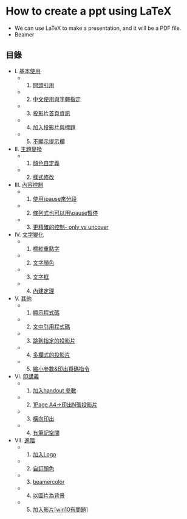 # How to create a ppt using LaTeX
* We can use LaTeX to make a presentation, and it will be a PDF file.
* Beamer
## 目錄
* I. [基本使用](https://github.com/Wilhelmine21/LaTeX-Beamer-PPT/blob/main/BasicUse.md)  
    * 1. [開頭引用](https://github.com/Wilhelmine21/LaTeX-Beamer-PPT/blob/main/BasicUse.md#1-%E9%96%8B%E9%A0%AD%E5%BC%95%E7%94%A8)
    * 2. [中文使用與字體指定](https://github.com/Wilhelmine21/LaTeX-Beamer-PPT/blob/main/BasicUse.md#2-%E4%B8%AD%E6%96%87%E4%BD%BF%E7%94%A8%E8%88%87%E5%AD%97%E9%AB%94%E6%8C%87%E5%AE%9A)
    * 3. [投影片首頁資訊](https://github.com/Wilhelmine21/LaTeX-Beamer-PPT/blob/main/BasicUse.md#3-%E6%8A%95%E5%BD%B1%E7%89%87%E9%A6%96%E9%A0%81%E8%B3%87%E8%A8%8A)
    * 4. [加入投影片與標題](https://github.com/Wilhelmine21/LaTeX-Beamer-PPT/blob/main/BasicUse.md#4-%E5%8A%A0%E5%85%A5%E6%8A%95%E5%BD%B1%E7%89%87%E8%88%87%E6%A8%99%E9%A1%8C)
    * 5. [不顯示提示欄](https://github.com/Wilhelmine21/LaTeX-Beamer-PPT/blob/main/BasicUse.md#5-%E4%B8%8D%E9%A1%AF%E7%A4%BA%E6%8F%90%E7%A4%BA%E6%AC%84)
* II. [主題變換](https://github.com/Wilhelmine21/LaTeX-Beamer-PPT/blob/main/Themes.md)
    * 1. [顏色自定義](https://github.com/Wilhelmine21/LaTeX-Beamer-PPT/blob/main/Themes.md#1-%E9%A1%8F%E8%89%B2%E8%87%AA%E5%AE%9A%E7%BE%A9)
    * 2. [樣式修改](https://github.com/Wilhelmine21/LaTeX-Beamer-PPT/blob/main/Themes.md#2-%E6%A8%A3%E5%BC%8F%E4%BF%AE%E6%94%B9)
* III. [內容控制](https://github.com/Wilhelmine21/LaTeX-Beamer-PPT/blob/main/content.md)
    * 1. [使用\pause來分段](https://github.com/Wilhelmine21/LaTeX-Beamer-PPT/blob/main/content.md#1%E4%BD%BF%E7%94%A8pause%E4%BE%86%E5%88%86%E6%AE%B5)
    * 2. [條列式也可以用\pause暫停](https://github.com/Wilhelmine21/LaTeX-Beamer-PPT/blob/main/content.md#2%E6%A2%9D%E5%88%97%E5%BC%8F%E4%B9%9F%E5%8F%AF%E4%BB%A5%E7%94%A8pause%E6%9A%AB%E5%81%9C)
    * 3. [更精確的控制- only vs uncover](https://github.com/Wilhelmine21/LaTeX-Beamer-PPT/blob/main/content.md#3%E6%9B%B4%E7%B2%BE%E7%A2%BA%E7%9A%84%E6%8E%A7%E5%88%B6--only-vs-uncover)
* IV. [文字變化](https://github.com/Wilhelmine21/LaTeX-Beamer-PPT/blob/main/font.md)
    * 1. [標紅重點字](https://github.com/Wilhelmine21/LaTeX-Beamer-PPT/blob/main/font.md#1%E6%A8%99%E7%B4%85%E9%87%8D%E9%BB%9E%E5%AD%97)
    * 2. [文字顏色](https://github.com/Wilhelmine21/LaTeX-Beamer-PPT/blob/main/font.md#2-%E6%96%87%E5%AD%97%E9%A1%8F%E8%89%B2)
    * 3. [文字框](https://github.com/Wilhelmine21/LaTeX-Beamer-PPT/blob/main/font.md#3-%E6%96%87%E5%AD%97%E6%A1%86)
    * 4. [內建定理](https://github.com/Wilhelmine21/LaTeX-Beamer-PPT/blob/main/font.md#4-%E5%85%A7%E5%BB%BA%E5%AE%9A%E7%90%86)
* V. [其他](https://github.com/Wilhelmine21/LaTeX-Beamer-PPT/blob/main/Others.md)
    * 1. [顯示程式碼](https://github.com/Wilhelmine21/LaTeX-Beamer-PPT/blob/main/Others.md#1%E9%A1%AF%E7%A4%BA%E7%A8%8B%E5%BC%8F%E7%A2%BC)
    * 2. [文中引用程式碼](https://github.com/Wilhelmine21/LaTeX-Beamer-PPT/blob/main/Others.md#2%E6%96%87%E4%B8%AD%E5%BC%95%E7%94%A8%E7%A8%8B%E5%BC%8F%E7%A2%BC)
    * 3. [跳到指定的投影片](https://github.com/Wilhelmine21/LaTeX-Beamer-PPT/blob/main/Others.md#3%E8%B7%B3%E5%88%B0%E6%8C%87%E5%AE%9A%E7%9A%84%E6%8A%95%E5%BD%B1%E7%89%87)
    * 4. [多欄式的投影片](https://github.com/Wilhelmine21/LaTeX-Beamer-PPT/blob/main/Others.md#4%E5%A4%9A%E6%AC%84%E5%BC%8F%E7%9A%84%E6%8A%95%E5%BD%B1%E7%89%87)
    * 5. [縮小參數&印出頁碼指令](https://github.com/Wilhelmine21/LaTeX-Beamer-PPT/blob/main/Others.md#5%E7%B8%AE%E5%B0%8F%E5%8F%83%E6%95%B8%E5%8D%B0%E5%87%BA%E9%A0%81%E7%A2%BC%E6%8C%87%E4%BB%A4)
* VI. [印講義](https://github.com/Wilhelmine21/LaTeX-Beamer-PPT/blob/main/Notes.md)
    * 1. [加入handout 參數](https://github.com/Wilhelmine21/LaTeX-Beamer-PPT/blob/main/Notes.md#1%E5%8A%A0%E5%85%A5handout-%E5%8F%83%E6%95%B8)
    * 2. [1Page A4->印出N張投影片](https://github.com/Wilhelmine21/LaTeX-Beamer-PPT/blob/main/Notes.md#2-1page-a4-%E5%8D%B0%E5%87%BAn%E5%BC%B5%E6%8A%95%E5%BD%B1%E7%89%87)
    * 3. [橫向印出](https://github.com/Wilhelmine21/LaTeX-Beamer-PPT/blob/main/Notes.md#3%E6%A9%AB%E5%90%91%E5%8D%B0%E5%87%BA)
    * 4. [有筆記空間](https://github.com/Wilhelmine21/LaTeX-Beamer-PPT/blob/main/Notes.md#4%E6%9C%89%E7%AD%86%E8%A8%98%E7%A9%BA%E9%96%93)   
* VII. [進階](https://github.com/Wilhelmine21/LaTeX-Beamer-PPT/blob/main/MoreTips.md)
    * 1. [加入Logo](https://github.com/Wilhelmine21/LaTeX-Beamer-PPT/blob/main/MoreTips.md#1%E5%8A%A0%E5%85%A5logo)
    * 2. [自訂顏色](https://github.com/Wilhelmine21/LaTeX-Beamer-PPT/blob/main/MoreTips.md#2%E8%87%AA%E8%A8%82%E9%A1%8F%E8%89%B2)
    * 3. [beamercolor](https://github.com/Wilhelmine21/LaTeX-Beamer-PPT/blob/main/MoreTips.md#3beamercolor)
    * 4. [以圖片為背景](https://github.com/Wilhelmine21/LaTeX-Beamer-PPT/blob/main/MoreTips.md#4%E4%BB%A5%E5%9C%96%E7%89%87%E7%82%BA%E8%83%8C%E6%99%AF)
    * 5. [加入影片[win10有問題]](https://github.com/Wilhelmine21/LaTeX-Beamer-PPT/blob/main/MoreTips.md#5%E5%8A%A0%E5%85%A5%E5%BD%B1%E7%89%87win10%E6%9C%89%E5%95%8F%E9%A1%8C)

